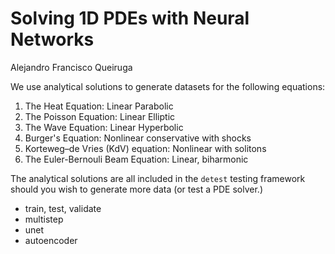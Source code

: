 # Solving 1D PDEs with Neural Networks

Alejandro Francisco Queiruga

We use analytical solutions to generate datasets for the following equations:

1. The Heat Equation: Linear Parabolic
1. The Poisson Equation: Linear Elliptic
1. The Wave Equation: Linear Hyperbolic
1. Burger's Equation: Nonlinear conservative with shocks
1. Korteweg–de Vries (KdV) equation: Nonlinear with solitons
1. The Euler-Bernouli Beam Equation: Linear, biharmonic

The analytical solutions are all included in the `detest` testing framework should you wish to generate more data (or test a PDE solver.)

- train, test, validate
- multistep
- unet
- autoencoder